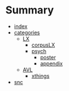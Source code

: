 # Summary

- [index][1]
- [categories](mu.md)
   - [LX](mucopy.md)
      - [corpusLX](mucopy2.md)
	  - [psych](mucopy3.md)
	    - [poster][5]
		- [appendix][7]
   - [AVL](mucopy4.md)
      - [xthings][6]
- [snc][8]

[1]:	index.md
[5]:	psych-pub/poster-007.md
[6]:	xthings/15492.necrography.response.md
[7]:	psych-pub/poster-ext.md
[8]:	trigger.md